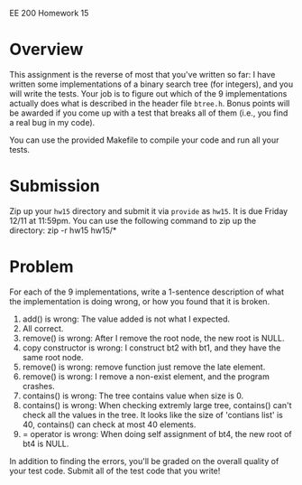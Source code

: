 EE 200 Homework 15

# Overview
This assignment is the reverse of most that you've written so far: I have written some implementations of a binary search tree (for integers), and you will write the tests.  Your job is to figure out which of the 9 implementations actually does what is described in the header file `btree.h`.  Bonus points will be awarded if you come up with a test that breaks all of them (i.e., you find a real bug in my code).

You can use the provided Makefile to compile your code and run all your tests.

# Submission
Zip up your `hw15` directory and submit it via `provide` as `hw15`.  It is due Friday 12/11 at 11:59pm.
You can use the following command to zip up the directory:
    zip -r hw15 hw15/*

# Problem
For each of the 9 implementations, write a 1-sentence description of what the implementation is doing wrong, or how you found that it is broken.

1. add() is wrong: The value added is not what I expected.
2. All correct.
3. remove() is wrong: After I remove the root node, the new root is NULL.
4. copy constructor is wrong: I construct bt2 with bt1, and they have the same root node.
5. remove() is wrong: remove function just remove the late element. 
6. remove() is wrong: I remove a non-exist element, and the program crashes.
7. contains() is wrong: The tree contains value when size is 0.
8. contains() is wrong: When checking extremly large tree, contains() can't check all the values in the tree. It looks like the size of 'contians list' is 40, contains() can check at most 40 elements.
9. = operator is wrong: When doing self assignment of bt4, the new root of bt4 is NULL. 

In addition to finding the errors, you'll be graded on the overall quality of your test code.  Submit all of the test code that you write!

